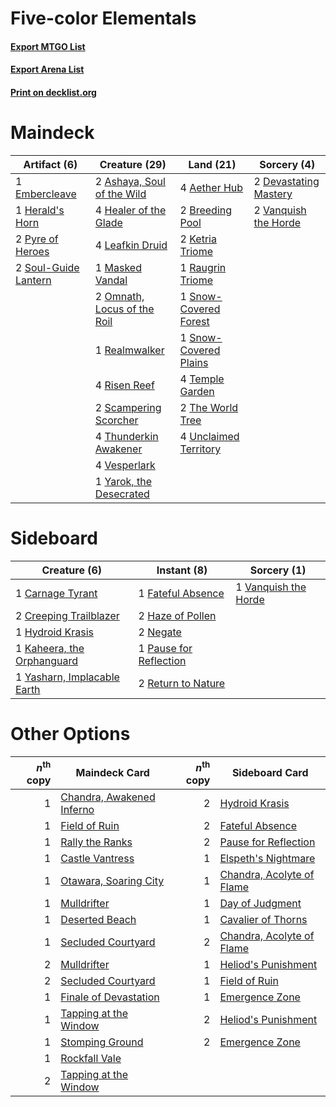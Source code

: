 # Five-color Elementals

#### [Export MTGO List](../collection/Five-color%20Elementals/Five-color%20Elementals.txt)
#### [Export Arena List](../collection/Five-color%20Elementals/Five-color%20Elementals_arena.txt)
#### [Print on decklist.org](http://decklist.org/?deckmain=4%09Aether%20Hub%0A2%09Ashaya,%20Soul%20of%20the%20Wild%0A2%09Breeding%20Pool%0A2%09Devastating%20Mastery%0A1%09Embercleave%0A4%09Healer%20of%20the%20Glade%0A1%09Herald's%20Horn%0A2%09Ketria%20Triome%0A4%09Leafkin%20Druid%0A1%09Masked%20Vandal%0A2%09Omnath,%20Locus%20of%20the%20Roil%0A2%09Pyre%20of%20Heroes%0A1%09Raugrin%20Triome%0A1%09Realmwalker%0A4%09Risen%20Reef%0A2%09Scampering%20Scorcher%0A1%09Snow-Covered%20Forest%0A1%09Snow-Covered%20Plains%0A2%09Soul-Guide%20Lantern%0A4%09Temple%20Garden%0A2%09The%20World%20Tree%0A4%09Thunderkin%20Awakener%0A4%09Unclaimed%20Territory%0A2%09Vanquish%20the%20Horde%0A4%09Vesperlark%0A1%09Yarok,%20the%20Desecrated&deckside=1%09Carnage%20Tyrant%0A2%09Creeping%20Trailblazer%0A1%09Fateful%20Absence%0A2%09Haze%20of%20Pollen%0A1%09Hydroid%20Krasis%0A1%09Kaheera,%20the%20Orphanguard%0A2%09Negate%0A1%09Pause%20for%20Reflection%0A2%09Return%20to%20Nature%0A1%09Vanquish%20the%20Horde%0A1%09Yasharn,%20Implacable%20Earth)
# Maindeck

|                                         Artifact (6)                                          |                                            Creature (29)                                             |                                           Land (21)                                            |                                          Sorcery (4)                                           |
|-----------------------------------------------------------------------------------------------|------------------------------------------------------------------------------------------------------|------------------------------------------------------------------------------------------------|------------------------------------------------------------------------------------------------|
|1 [Embercleave](http://gatherer.wizards.com/Pages/Card/Details.aspx?multiverseid=473082)       |2 [Ashaya, Soul of the Wild](http://gatherer.wizards.com/Pages/Card/Details.aspx?multiverseid=491824) |4 [Aether Hub](http://gatherer.wizards.com/Pages/Card/Details.aspx?multiverseid=417815)         |2 [Devastating Mastery](http://gatherer.wizards.com/Pages/Card/Details.aspx?multiverseid=513491)|
|1 [Herald's Horn](http://gatherer.wizards.com/Pages/Card/Details.aspx?multiverseid=433294)     |4 [Healer of the Glade](http://gatherer.wizards.com/Pages/Card/Details.aspx?multiverseid=466930)      |2 [Breeding Pool](http://gatherer.wizards.com/Pages/Card/Details.aspx?multiverseid=97088)       |2 [Vanquish the Horde](http://gatherer.wizards.com/Pages/Card/Details.aspx?multiverseid=534799) |
|2 [Pyre of Heroes](http://gatherer.wizards.com/Pages/Card/Details.aspx?multiverseid=503857)    |4 [Leafkin Druid](http://gatherer.wizards.com/Pages/Card/Details.aspx?multiverseid=466932)            |2 [Ketria Triome](http://gatherer.wizards.com/Pages/Card/Details.aspx?multiverseid=479770)      |                                                                                                |
|2 [Soul-Guide Lantern](http://gatherer.wizards.com/Pages/Card/Details.aspx?multiverseid=476488)|1 [Masked Vandal](http://gatherer.wizards.com/Pages/Card/Details.aspx?multiverseid=503800)            |1 [Raugrin Triome](http://gatherer.wizards.com/Pages/Card/Details.aspx?multiverseid=479771)     |                                                                                                |
|                                                                                               |2 [Omnath, Locus of the Roil](http://gatherer.wizards.com/Pages/Card/Details.aspx?multiverseid=466970)|1 [Snow-Covered Forest](http://gatherer.wizards.com/Pages/Card/Details.aspx?multiverseid=121192)|                                                                                                |
|                                                                                               |1 [Realmwalker](http://gatherer.wizards.com/Pages/Card/Details.aspx?multiverseid=503804)              |1 [Snow-Covered Plains](http://gatherer.wizards.com/Pages/Card/Details.aspx?multiverseid=121267)|                                                                                                |
|                                                                                               |4 [Risen Reef](http://gatherer.wizards.com/Pages/Card/Details.aspx?multiverseid=466971)               |4 [Temple Garden](http://gatherer.wizards.com/Pages/Card/Details.aspx?multiverseid=405112)      |                                                                                                |
|                                                                                               |2 [Scampering Scorcher](http://gatherer.wizards.com/Pages/Card/Details.aspx?multiverseid=466912)      |2 [The World Tree](http://gatherer.wizards.com/Pages/Card/Details.aspx?multiverseid=503895)     |                                                                                                |
|                                                                                               |4 [Thunderkin Awakener](http://gatherer.wizards.com/Pages/Card/Details.aspx?multiverseid=466916)      |4 [Unclaimed Territory](http://gatherer.wizards.com/Pages/Card/Details.aspx?multiverseid=435419)|                                                                                                |
|                                                                                               |4 [Vesperlark](http://gatherer.wizards.com/Pages/Card/Details.aspx?multiverseid=463984)               |                                                                                                |                                                                                                |
|                                                                                               |1 [Yarok, the Desecrated](http://gatherer.wizards.com/Pages/Card/Details.aspx?multiverseid=466974)    |                                                                                                |                                                                                                |


# Sideboard

|                                             Creature (6)                                             |                                           Instant (8)                                           |                                          Sorcery (1)                                          |
|------------------------------------------------------------------------------------------------------|-------------------------------------------------------------------------------------------------|-----------------------------------------------------------------------------------------------|
|1 [Carnage Tyrant](http://gatherer.wizards.com/Pages/Card/Details.aspx?multiverseid=435334)           |1 [Fateful Absence](http://gatherer.wizards.com/Pages/Card/Details.aspx?multiverseid=534774)     |1 [Vanquish the Horde](http://gatherer.wizards.com/Pages/Card/Details.aspx?multiverseid=534799)|
|2 [Creeping Trailblazer](http://gatherer.wizards.com/Pages/Card/Details.aspx?multiverseid=466961)     |2 [Haze of Pollen](http://gatherer.wizards.com/Pages/Card/Details.aspx?multiverseid=426873)      |                                                                                               |
|1 [Hydroid Krasis](http://gatherer.wizards.com/Pages/Card/Details.aspx?multiverseid=457327)           |2 [Negate](http://gatherer.wizards.com/Pages/Card/Details.aspx?multiverseid=423707)              |                                                                                               |
|1 [Kaheera, the Orphanguard](http://gatherer.wizards.com/Pages/Card/Details.aspx?multiverseid=479744) |1 [Pause for Reflection](http://gatherer.wizards.com/Pages/Card/Details.aspx?multiverseid=452890)|                                                                                               |
|1 [Yasharn, Implacable Earth](http://gatherer.wizards.com/Pages/Card/Details.aspx?multiverseid=491891)|2 [Return to Nature](http://gatherer.wizards.com/Pages/Card/Details.aspx?multiverseid=461102)    |                                                                                               |


# Other Options

|*n*<sup>th</sup> copy|                                           Maindeck Card                                            |*n*<sup>th</sup> copy|                                           Sideboard Card                                           |
|--------------------:|----------------------------------------------------------------------------------------------------|--------------------:|----------------------------------------------------------------------------------------------------|
|                    1|[Chandra, Awakened Inferno](http://gatherer.wizards.com/Pages/Card/Details.aspx?multiverseid=466881)|                    2|[Hydroid Krasis](http://gatherer.wizards.com/Pages/Card/Details.aspx?multiverseid=457327)           |
|                    1|[Field of Ruin](http://gatherer.wizards.com/Pages/Card/Details.aspx?multiverseid=435415)            |                    2|[Fateful Absence](http://gatherer.wizards.com/Pages/Card/Details.aspx?multiverseid=534774)          |
|                    1|[Rally the Ranks](http://gatherer.wizards.com/Pages/Card/Details.aspx?multiverseid=503625)          |                    2|[Pause for Reflection](http://gatherer.wizards.com/Pages/Card/Details.aspx?multiverseid=452890)     |
|                    1|[Castle Vantress](http://gatherer.wizards.com/Pages/Card/Details.aspx?multiverseid=473204)          |                    1|[Elspeth's Nightmare](http://gatherer.wizards.com/Pages/Card/Details.aspx?multiverseid=476342)      |
|                    1|[Otawara, Soaring City](http://gatherer.wizards.com/Pages/Card/Details.aspx?multiverseid=548584)    |                    1|[Chandra, Acolyte of Flame](http://gatherer.wizards.com/Pages/Card/Details.aspx?multiverseid=466880)|
|                    1|[Mulldrifter](http://gatherer.wizards.com/Pages/Card/Details.aspx?multiverseid=389605)              |                    1|[Day of Judgment](http://gatherer.wizards.com/Pages/Card/Details.aspx?multiverseid=439344)          |
|                    1|[Deserted Beach](http://gatherer.wizards.com/Pages/Card/Details.aspx?multiverseid=535058)           |                    1|[Cavalier of Thorns](http://gatherer.wizards.com/Pages/Card/Details.aspx?multiverseid=466921)       |
|                    1|[Secluded Courtyard](http://gatherer.wizards.com/Pages/Card/Details.aspx?multiverseid=548588)       |                    2|[Chandra, Acolyte of Flame](http://gatherer.wizards.com/Pages/Card/Details.aspx?multiverseid=466880)|
|                    2|[Mulldrifter](http://gatherer.wizards.com/Pages/Card/Details.aspx?multiverseid=389605)              |                    1|[Heliod's Punishment](http://gatherer.wizards.com/Pages/Card/Details.aspx?multiverseid=476272)      |
|                    2|[Secluded Courtyard](http://gatherer.wizards.com/Pages/Card/Details.aspx?multiverseid=548588)       |                    1|[Field of Ruin](http://gatherer.wizards.com/Pages/Card/Details.aspx?multiverseid=435415)            |
|                    1|[Finale of Devastation](http://gatherer.wizards.com/Pages/Card/Details.aspx?multiverseid=461087)    |                    1|[Emergence Zone](http://gatherer.wizards.com/Pages/Card/Details.aspx?multiverseid=461172)           |
|                    1|[Tapping at the Window](http://gatherer.wizards.com/Pages/Card/Details.aspx?multiverseid=534990)    |                    2|[Heliod's Punishment](http://gatherer.wizards.com/Pages/Card/Details.aspx?multiverseid=476272)      |
|                    1|[Stomping Ground](http://gatherer.wizards.com/Pages/Card/Details.aspx?multiverseid=405110)          |                    2|[Emergence Zone](http://gatherer.wizards.com/Pages/Card/Details.aspx?multiverseid=461172)           |
|                    1|[Rockfall Vale](http://gatherer.wizards.com/Pages/Card/Details.aspx?multiverseid=535065)            |                     |                                                                                                    |
|                    2|[Tapping at the Window](http://gatherer.wizards.com/Pages/Card/Details.aspx?multiverseid=534990)    |                     |                                                                                                    |


